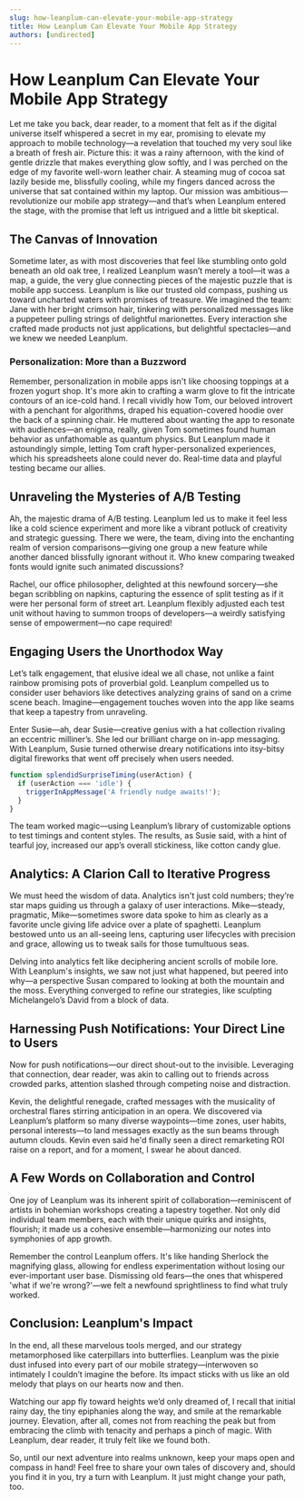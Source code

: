```yaml
---
slug: how-leanplum-can-elevate-your-mobile-app-strategy
title: How Leanplum Can Elevate Your Mobile App Strategy
authors: [undirected]
---
```



# How Leanplum Can Elevate Your Mobile App Strategy

Let me take you back, dear reader, to a moment that felt as if the digital universe itself whispered a secret in my ear, promising to elevate my approach to mobile technology—a revelation that touched my very soul like a breath of fresh air. Picture this: it was a rainy afternoon, with the kind of gentle drizzle that makes everything glow softly, and I was perched on the edge of my favorite well-worn leather chair. A steaming mug of cocoa sat lazily beside me, blissfully cooling, while my fingers danced across the universe that sat contained within my laptop. Our mission was ambitious—revolutionize our mobile app strategy—and that’s when Leanplum entered the stage, with the promise that left us intrigued and a little bit skeptical. 

## The Canvas of Innovation

Sometime later, as with most discoveries that feel like stumbling onto gold beneath an old oak tree, I realized Leanplum wasn’t merely a tool—it was a map, a guide, the very glue connecting pieces of the majestic puzzle that is mobile app success. Leanplum is like our trusted old compass, pushing us toward uncharted waters with promises of treasure. We imagined the team: Jane with her bright crimson hair, tinkering with personalized messages like a puppeteer pulling strings of delightful marionettes. Every interaction she crafted made products not just applications, but delightful spectacles—and we knew we needed Leanplum.

### Personalization: More than a Buzzword

Remember, personalization in mobile apps isn't like choosing toppings at a frozen yogurt shop. It's more akin to crafting a warm glove to fit the intricate contours of an ice-cold hand. I recall vividly how Tom, our beloved introvert with a penchant for algorithms, draped his equation-covered hoodie over the back of a spinning chair. He muttered about wanting the app to resonate with audiences—an enigma, really, given Tom sometimes found human behavior as unfathomable as quantum physics. But Leanplum made it astoundingly simple, letting Tom craft hyper-personalized experiences, which his spreadsheets alone could never do. Real-time data and playful testing became our allies.

## Unraveling the Mysteries of A/B Testing

Ah, the majestic drama of A/B testing. Leanplum led us to make it feel less like a cold science experiment and more like a vibrant potluck of creativity and strategic guessing. There we were, the team, diving into the enchanting realm of version comparisons—giving one group a new feature while another danced blissfully ignorant without it. Who knew comparing tweaked fonts would ignite such animated discussions?

Rachel, our office philosopher, delighted at this newfound sorcery—she began scribbling on napkins, capturing the essence of split testing as if it were her personal form of street art. Leanplum flexibly adjusted each test unit without having to summon troops of developers—a weirdly satisfying sense of empowerment—no cape required!

## Engaging Users the Unorthodox Way

Let’s talk engagement, that elusive ideal we all chase, not unlike a faint rainbow promising pots of proverbial gold. Leanplum compelled us to consider user behaviors like detectives analyzing grains of sand on a crime scene beach. Imagine—engagement touches woven into the app like seams that keep a tapestry from unraveling.

Enter Susie—ah, dear Susie—creative genius with a hat collection rivaling an eccentric milliner’s. She led our brilliant charge on in-app messaging. With Leanplum, Susie turned otherwise dreary notifications into itsy-bitsy digital fireworks that went off precisely when users needed.

```javascript
function splendidSurpriseTiming(userAction) {
  if (userAction === 'idle') {
    triggerInAppMessage('A friendly nudge awaits!');
  }
}
```

The team worked magic—using Leanplum’s library of customizable options to test timings and content styles. The results, as Susie said, with a hint of tearful joy, increased our app’s overall stickiness, like cotton candy glue.

## Analytics: A Clarion Call to Iterative Progress

We must heed the wisdom of data. Analytics isn't just cold numbers; they’re star maps guiding us through a galaxy of user interactions. Mike—steady, pragmatic, Mike—sometimes swore data spoke to him as clearly as a favorite uncle giving life advice over a plate of spaghetti. Leanplum bestowed unto us an all-seeing lens, capturing user lifecycles with precision and grace, allowing us to tweak sails for those tumultuous seas.

Delving into analytics felt like deciphering ancient scrolls of mobile lore. With Leanplum's insights, we saw not just what happened, but peered into why—a perspective Susan compared to looking at both the mountain and the moss. Everything converged to refine our strategies, like sculpting Michelangelo’s David from a block of data.

## Harnessing Push Notifications: Your Direct Line to Users

Now for push notifications—our direct shout-out to the invisible. Leveraging that connection, dear reader, was akin to calling out to friends across crowded parks, attention slashed through competing noise and distraction.

Kevin, the delightful renegade, crafted messages with the musicality of orchestral flares stirring anticipation in an opera. We discovered via Leanplum’s platform so many diverse waypoints—time zones, user habits, personal interests—to land messages exactly as the sun beams through autumn clouds. Kevin even said he'd finally seen a direct remarketing ROI raise on a report, and for a moment, I swear he about danced.

## A Few Words on Collaboration and Control

One joy of Leanplum was its inherent spirit of collaboration—reminiscent of artists in bohemian workshops creating a tapestry together. Not only did individual team members, each with their unique quirks and insights, flourish; it made us a cohesive ensemble—harmonizing our notes into symphonies of app growth.

Remember the control Leanplum offers. It's like handing Sherlock the magnifying glass, allowing for endless experimentation without losing our ever-important user base. Dismissing old fears—the ones that whispered 'what if we're wrong?'—we felt a newfound sprightliness to find what truly worked. 

## Conclusion: Leanplum's Impact

In the end, all these marvelous tools merged, and our strategy metamorphosed like caterpillars into butterflies. Leanplum was the pixie dust infused into every part of our mobile strategy—interwoven so intimately I couldn’t imagine the before. Its impact sticks with us like an old melody that plays on our hearts now and then.

Watching our app fly toward heights we’d only dreamed of, I recall that initial rainy day, the tiny epiphanies along the way, and smile at the remarkable journey. Elevation, after all, comes not from reaching the peak but from embracing the climb with tenacity and perhaps a pinch of magic. With Leanplum, dear reader, it truly felt like we found both.  

So, until our next adventure into realms unknown, keep your maps open and compass in hand! Feel free to share your own tales of discovery and, should you find it in you, try a turn with Leanplum. It just might change your path, too.
